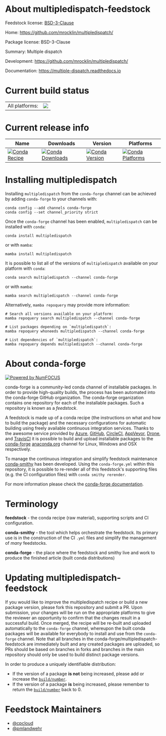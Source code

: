 About multipledispatch-feedstock
================================

Feedstock license: [BSD-3-Clause](https://github.com/conda-forge/multipledispatch-feedstock/blob/main/LICENSE.txt)

Home: https://github.com/mrocklin/multipledispatch/

Package license: BSD-3-Clause

Summary: Multiple dispatch

Development: https://github.com/mrocklin/multipledispatch/

Documentation: https://multiple-dispatch.readthedocs.io

Current build status
====================


<table><tr><td>All platforms:</td>
    <td>
      <a href="https://dev.azure.com/conda-forge/feedstock-builds/_build/latest?definitionId=4033&branchName=main">
        <img src="https://dev.azure.com/conda-forge/feedstock-builds/_apis/build/status/multipledispatch-feedstock?branchName=main">
      </a>
    </td>
  </tr>
</table>

Current release info
====================

| Name | Downloads | Version | Platforms |
| --- | --- | --- | --- |
| [![Conda Recipe](https://img.shields.io/badge/recipe-multipledispatch-green.svg)](https://anaconda.org/conda-forge/multipledispatch) | [![Conda Downloads](https://img.shields.io/conda/dn/conda-forge/multipledispatch.svg)](https://anaconda.org/conda-forge/multipledispatch) | [![Conda Version](https://img.shields.io/conda/vn/conda-forge/multipledispatch.svg)](https://anaconda.org/conda-forge/multipledispatch) | [![Conda Platforms](https://img.shields.io/conda/pn/conda-forge/multipledispatch.svg)](https://anaconda.org/conda-forge/multipledispatch) |

Installing multipledispatch
===========================

Installing `multipledispatch` from the `conda-forge` channel can be achieved by adding `conda-forge` to your channels with:

```
conda config --add channels conda-forge
conda config --set channel_priority strict
```

Once the `conda-forge` channel has been enabled, `multipledispatch` can be installed with `conda`:

```
conda install multipledispatch
```

or with `mamba`:

```
mamba install multipledispatch
```

It is possible to list all of the versions of `multipledispatch` available on your platform with `conda`:

```
conda search multipledispatch --channel conda-forge
```

or with `mamba`:

```
mamba search multipledispatch --channel conda-forge
```

Alternatively, `mamba repoquery` may provide more information:

```
# Search all versions available on your platform:
mamba repoquery search multipledispatch --channel conda-forge

# List packages depending on `multipledispatch`:
mamba repoquery whoneeds multipledispatch --channel conda-forge

# List dependencies of `multipledispatch`:
mamba repoquery depends multipledispatch --channel conda-forge
```


About conda-forge
=================

[![Powered by
NumFOCUS](https://img.shields.io/badge/powered%20by-NumFOCUS-orange.svg?style=flat&colorA=E1523D&colorB=007D8A)](https://numfocus.org)

conda-forge is a community-led conda channel of installable packages.
In order to provide high-quality builds, the process has been automated into the
conda-forge GitHub organization. The conda-forge organization contains one repository
for each of the installable packages. Such a repository is known as a *feedstock*.

A feedstock is made up of a conda recipe (the instructions on what and how to build
the package) and the necessary configurations for automatic building using freely
available continuous integration services. Thanks to the awesome service provided by
[Azure](https://azure.microsoft.com/en-us/services/devops/), [GitHub](https://github.com/),
[CircleCI](https://circleci.com/), [AppVeyor](https://www.appveyor.com/),
[Drone](https://cloud.drone.io/welcome), and [TravisCI](https://travis-ci.com/)
it is possible to build and upload installable packages to the
[conda-forge](https://anaconda.org/conda-forge) [anaconda.org](https://anaconda.org/)
channel for Linux, Windows and OSX respectively.

To manage the continuous integration and simplify feedstock maintenance
[conda-smithy](https://github.com/conda-forge/conda-smithy) has been developed.
Using the ``conda-forge.yml`` within this repository, it is possible to re-render all of
this feedstock's supporting files (e.g. the CI configuration files) with ``conda smithy rerender``.

For more information please check the [conda-forge documentation](https://conda-forge.org/docs/).

Terminology
===========

**feedstock** - the conda recipe (raw material), supporting scripts and CI configuration.

**conda-smithy** - the tool which helps orchestrate the feedstock.
                   Its primary use is in the construction of the CI ``.yml`` files
                   and simplify the management of *many* feedstocks.

**conda-forge** - the place where the feedstock and smithy live and work to
                  produce the finished article (built conda distributions)


Updating multipledispatch-feedstock
===================================

If you would like to improve the multipledispatch recipe or build a new
package version, please fork this repository and submit a PR. Upon submission,
your changes will be run on the appropriate platforms to give the reviewer an
opportunity to confirm that the changes result in a successful build. Once
merged, the recipe will be re-built and uploaded automatically to the
`conda-forge` channel, whereupon the built conda packages will be available for
everybody to install and use from the `conda-forge` channel.
Note that all branches in the conda-forge/multipledispatch-feedstock are
immediately built and any created packages are uploaded, so PRs should be based
on branches in forks and branches in the main repository should only be used to
build distinct package versions.

In order to produce a uniquely identifiable distribution:
 * If the version of a package **is not** being increased, please add or increase
   the [``build/number``](https://docs.conda.io/projects/conda-build/en/latest/resources/define-metadata.html#build-number-and-string).
 * If the version of a package **is** being increased, please remember to return
   the [``build/number``](https://docs.conda.io/projects/conda-build/en/latest/resources/define-metadata.html#build-number-and-string)
   back to 0.

Feedstock Maintainers
=====================

* [@cpcloud](https://github.com/cpcloud/)
* [@pmlandwehr](https://github.com/pmlandwehr/)


<!-- dummy commit to enable rerendering -->

